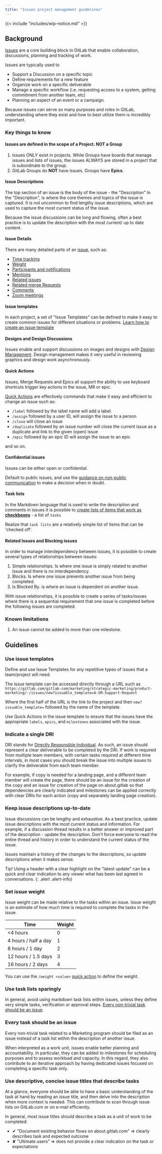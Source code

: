 ```yaml
---
title: "Issues project management guidelines"
---
```


{{< include "includes/wip-notice.md" >}}

## Background

[Issues](https://docs.gitlab.com/ee/user/project/issues/) are a core building block in GitLab that enable collaboration, discussions, planning and tracking of work.

Issues are typically used to

- Support a Discussion on a specific topic
- Define requirements for a new feature
- Organize work on a specific deliverable
- Manage a specific workflow (i.e. requesting access to a system, getting commitment from another team, etc)
- Planning an aspect of an event or a campaign.

Because issues can serve so many purposes and roles in GitLab, understanding where they exist and how to best utilize them is incredibly important.

### Key things to know

#### Issues are defined in the scope of a Project.   NOT a Group

1. Issues ONLY exist in projects. While Groups have boards that manage issues and lists of issues, the issues ALWAYS are stored in a project that is subordinate to the group.
1. GitLab Groups do **NOT** have issues. Groups have **Epics**.

#### Issue Descriptions

The top section of an issue is the body of the issue - the "Description"   In the "Description", is where the core themes and topics of the issue is captured.  It is not uncommon to find lengthy issue descriptions, which are used to capture the most current status of the issue.

Because the issue discussions can be long and flowing, often a best practice is to update the description with the most current/ up to date content.

#### Issue Details

There are many detailed parts of an [issue](https://docs.gitlab.com/ee/user/project/issues/), such as:

- [Time tracking](https://docs.gitlab.com/ee/user/project/time_tracking.html)
- [Weight](https://docs.gitlab.com/ee/user/project/issues/issue_weight.html)
- [Participants and notifications](https://docs.gitlab.com/ee/user/profile/notifications.html)
- [Mentions](https://docs.gitlab.com/ee/user/discussions/index.html#mentions)
- [Related issues](https://docs.gitlab.com/ee/user/project/issues/related_issues.html)
- [Related merge Requests](https://docs.gitlab.com/ee/user/project/issues/crosslinking_issues.html#from-merge-requests)
- [Comments](https://docs.gitlab.com/ee/user/discussions/index.html)
- [Zoom meetings](https://docs.gitlab.com/ee/user/project/issues/associate_zoom_meeting.html)

#### Issue templates

In each project, a set of "Issue Templates" can be defined to make it easy to create common issues for different situations or problems. [Learn how to create an issue template](https://docs.gitlab.com/ee/user/project/description_templates.html#create-an-issue-template)

#### Designs and Design Discussions

Issues enable and support discussions on images and designs with [Design Management](https://docs.gitlab.com/ee/user/project/issues/design_management.html#overview).  Design management makes it very useful in reviewing graphics and design work asynchronously.

#### Quick Actions

Issues, Merge Requests and Epics all support the ability to use keyboard shortcuts trigger key actions in the issue, MR or epic.

[Quick Actions](https://docs.gitlab.com/ee/user/project/quick_actions.html) are effectively commands that make it easy and efficient to change an issue such as:

- `/label` followed by the label name will add a label.
- `/assign` followed by a user ID, will assign the issue to a person
- `/close` will close an issue
- `/duplicate` followed by an issue number will close the current issue as a duplicate and link to the given (open) issue
- `/epic` followed by an epic ID will assign the issue to an epic

and so on.

#### Confidential issues

Issues can be either open or confidential.

Default to public issues, and use the [guidance on non-public communication](/handbook/communication/confidentiality-levels/#not-public) to make a decision when in doubt.

#### Task lists

In the Markdown language that is used to write the description and comments in issues it is possible to [create lists of items that work as **checkboxes**](https://docs.gitlab.com/ee/user/markdown.html#task-lists) - a list of `tasks`

Realize that `task lists` are a relatively simple list of items that can be 'checked off'.

#### Related Issues and Blocking issues

In order to manage interdependency between issues, it is possible to create several types of relationships between issues:

1. Simple relationships.  Is where one issue is simply related to another issue and there is no interdependency.
1. Blocks.  Is where one issue prevents another issue from being completed.
1. Is Blocked By. is where an issue is dependent on another issue.

With issue relationships, it is possible to create a series of tasks/issues where there is a sequential requirement that one issue is completed before the following issues are completed.

### Known limitations

1. An issue cannot be added to more than one milestone.

## Guidelines

### Use issue templates

Define and use Issue Templates for any repetitive types of issues that a team/project will need.

The issue template can be accessed directly through a URL such as
`https://gitlab.com/gitlab-com/marketing/strategic-marketing/product-marketing/-/issues/new?issuable_template=A-SM-Support-Request`

Where the first half of the URL is the link to the project and then `new?issuable_template=` followed by the name of the template.

Use Quick Actions in the issue template to ensure that the issues have the appropriate `labels`, `epics`, and `milestones` associated with the issue.

### Indicate a single DRI

DRI stands for [Directly Responsible Individual](/handbook/people-group/directly-responsible-individuals/). As such, an issue should represent a clear deliverable to be completed by the DRI. If work is required from multiple team members, with certain tasks required at different time intervals, in most cases you should break the issue into multiple issues to clarify the deliverable from each team member.

For example, if copy is needed for a landing page, and a different team member will create the page, there should be an issue for the creation of the copy and an issue for creation of the page on about.gitlab so that dependencies are clearly indicated and milestones can be applied correctly with clear DRIs for each action (copy and separately landing page creation).

### Keep issue descriptions up-to-date

Issue discussions can be lengthy and exhaustive.  As a best practice, update issue descriptions with the most current status and information.  For example, if a discussion thread results in a better answer or improved part of the description - update the description.  Don't force everyone to read the entire thread and history in order to understand the current status of the issue.

Issues maintain a history of the changes to the descriptions, so update descriptions when it makes sense.

<i class="fas fa-info-circle" aria-hidden="true" style="color: rgb(49, 112, 143)
;"></i> Tip! Using a header with a clear highlight on the "latest update" can be a quick and clear indication to any viewer what has been last agreed in conversations.
{: .alert .alert-info}

### Set issue weight

Issue weight can be made relative to the tasks within an issue. Issue weight is an estimate of how much time is required to complete the tasks in the issue.

| Time                     | Weight     |
|----------------------    |--------    |
| <4 hours                 | 0          |
| 4 hours / half a day     | 1          |
| 8 hours / 1 day          | 2          |
| 12 hours / 1.5 days      | 3          |
| 16 hours / 2 days        | 4          |

You can use the `/weight <value>` [quick action](#quick-actions) to define the weight.

### Use task lists sparingly

In general, avoid using markdown task lists within issues, unless they define very simple tasks, verification or approval steps. [Every non-trivial task should be an issue](#every-task-should-be-an-issue).

### Every task should be an issue

Every non-trivial task related to a Marketing program should be filed as an issue instead of a task list within the description of another issue.

When interpreted as a work unit, issues enable better planning and accountability. In particular, they can be added to milestones for scheduling purposes and to assess workload and capacity. In this regard, they also contribute to an iterative approach by having dedicated issues focused on completing a specific task only.

### Use descriptive, concise issue titles that describe tasks

At a glance, everyone should be able to have a basic understanding of the task at hand by reading an issue title, and then delve into the description when more context is needed. This can contribute to scan through issue lists on GitLab.com or on e-mail efficiently.

In general, most issue titles should describe a task as a unit of work to be completed:

- ✔ "Document existing behavior flows on about.gitlab.com" => clearly describes task and expected outcome
- ✘ "Ultimate users" => does not provide a clear indication on the task or expectations
